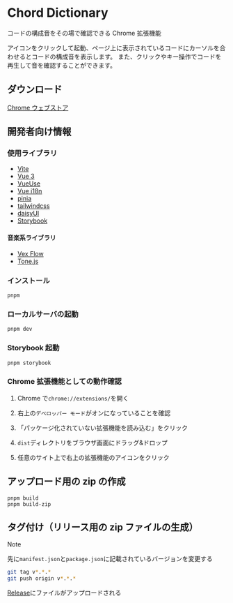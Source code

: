 # Chord Dictionary

コードの構成音をその場で確認できる Chrome 拡張機能

アイコンをクリックして起動、ページ上に表示されているコードにカーソルを合わせるとコードの構成音を表示します。
また、クリックやキー操作でコードを再生して音を確認することができます。

## ダウンロード

[Chrome ウェブストア](https://chrome.google.com/webstore/detail/chord-dictionary/lnefagbhokamcaedbeopnhdabkcemkcf)

## 開発者向け情報

### 使用ライブラリ

- [Vite](https://ja.vitejs.dev/)
- [Vue 3](https://ja.vuejs.org/)
- [VueUse](https://vueuse.org/)
- [Vue i18n](https://vue-i18n.intlify.dev/)
- [pinia](https://pinia.vuejs.org/introduction.html)
- [tailwindcss](https://tailwindcss.com/)
- [daisyUI](https://daisyui.com/)
- [Storybook](https://storybook.js.org/)

#### 音楽系ライブラリ

- [Vex Flow](https://github.com/vexflow/vexflow)
- [Tone.js](https://tonejs.github.io/)

### インストール

```:bash
pnpm
```

### ローカルサーバの起動

```:bash
pnpm dev
```

### Storybook 起動

```:bash
pnpm storybook
```

### Chrome 拡張機能としての動作確認

1. Chrome で`chrome://extensions/`を開く

2. 右上の`デベロッパー モード`がオンになっていることを確認

3. 「パッケージ化されていない拡張機能を読み込む」をクリック

4. `dist`ディレクトリをブラウザ画面にドラッグ&ドロップ

5. 任意のサイト上で右上の拡張機能のアイコンをクリック

## アップロード用の zip の作成

```:bash
pnpm build
pnpm build-zip
```

## タグ付け（リリース用の zip ファイルの生成）

> [!NOTE]
> 先に`manifest.json`と`package.json`に記載されているバージョンを変更する

```bash
git tag v*.*.*
git push origin v*.*.*
```

[Release](https://github.com/ashcolor/chord-dictionary/releases)にファイルがアップロードされる
